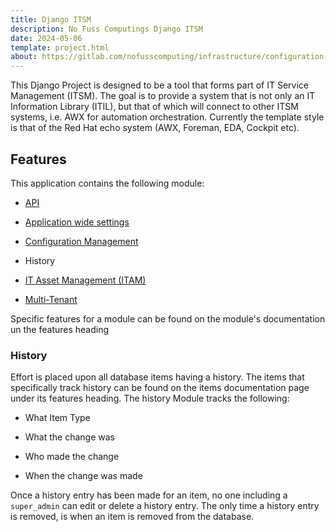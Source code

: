```yaml
---
title: Django ITSM
description: No Fuss Computings Django ITSM
date: 2024-05-06
template: project.html
about: https://gitlab.com/nofusscomputing/infrastructure/configuration-management/django_app
---
```


This Django Project is designed to be a tool that forms part of IT Service Management (ITSM). The goal is to provide a system that is not only an IT Information Library (ITIL), but that of which will connect to other ITSM systems, i.e. AWX for automation orchestration. Currently the template style is that of the Red Hat echo system (AWX, Foreman, EDA, Cockpit etc).


## Features

This application contains the following module:

- [API](api.md)

- [Application wide settings](settings.md)

- [Configuration Management](config_management/index.md)

- History

- [IT Asset Management (ITAM)](itam/index.md)

- [Multi-Tenant](permissions.md)

Specific features for a module can be found on the module's documentation un the features heading


### History

Effort is placed upon all database items having a history. The items that specifically track history can be found on the items documentation page under its features heading. The history Module tracks the following:

- What Item Type

- What the change was

- Who made the change

- When the change was made

Once a history entry has been made for an item, no one including a `super_admin` can edit or delete a history entry. The only time a history entry is removed, is when an item is removed from the database.

